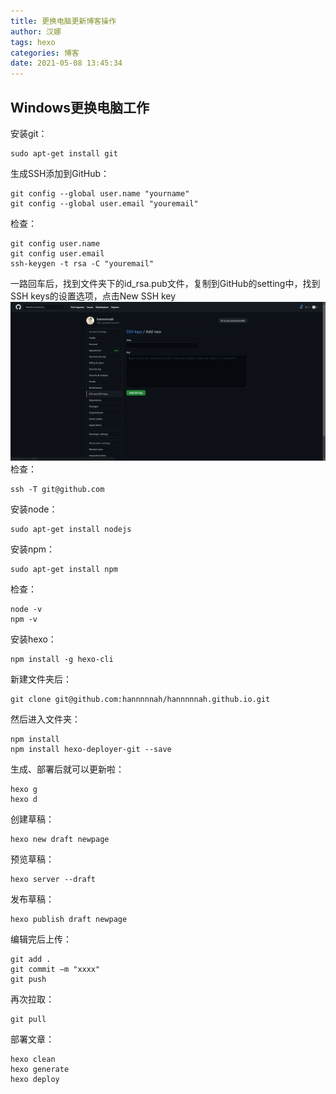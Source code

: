 ```yaml
---
title: 更换电脑更新博客操作
author: 汉娜
tags: hexo
categories: 博客
date: 2021-05-08 13:45:34
---
```



## Windows更换电脑工作
安装git：
```
sudo apt-get install git
```
生成SSH添加到GitHub：
```
git config --global user.name "yourname"
git config --global user.email "youremail"
```
检查：
```
git config user.name
git config user.email
ssh-keygen -t rsa -C "youremail"
```
一路回车后，找到文件夹下的id_rsa.pub文件，复制到GitHub的setting中，找到SSH keys的设置选项，点击New SSH key
![add_ssh_key](/images/add_ssh_key.png)
检查：
```
ssh -T git@github.com
```

安装node：
```
sudo apt-get install nodejs
```
安装npm：
```
sudo apt-get install npm
```
检查：
```
node -v
npm -v
```
安装hexo：
```
npm install -g hexo-cli
```

新建文件夹后：
```
git clone git@github.com:hannnnnah/hannnnnah.github.io.git
```

然后进入文件夹：
```
npm install
npm install hexo-deployer-git --save
```

生成、部署后就可以更新啦：
```
hexo g
hexo d
```

创建草稿：
```
hexo new draft newpage
```
预览草稿：
```
hexo server --draft
```
发布草稿：
```
hexo publish draft newpage
```

编辑完后上传：
```
git add .
git commit –m "xxxx"
git push 
```

再次拉取：
```
git pull
```

部署文章：
```
hexo clean
hexo generate
hexo deploy
```